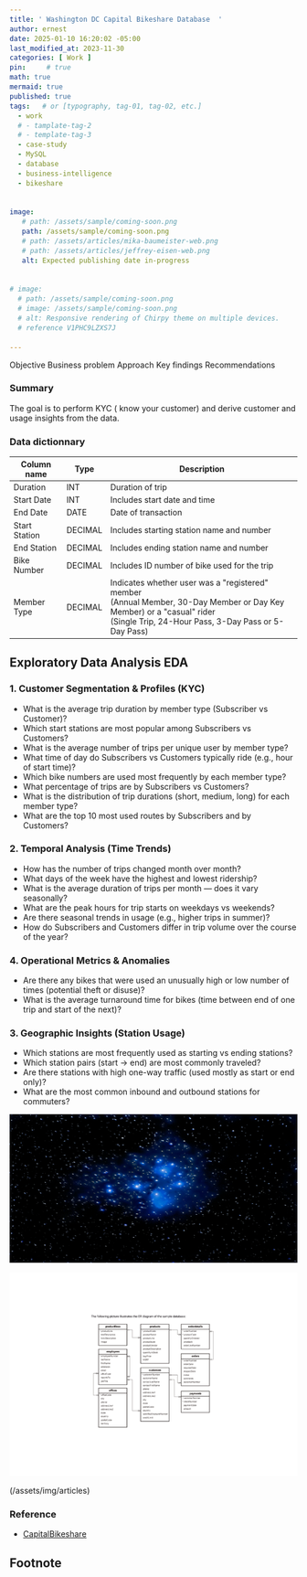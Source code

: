 ```yaml
---
title: ' Washington DC Capital Bikeshare Database  '
author: ernest
date: 2025-01-10 16:20:02 -05:00
last_modified_at: 2023-11-30
categories: [ Work ]
pin:     # true
math: true
mermaid: true
published: true
tags:   # or [typography, tag-01, tag-02, etc.]
  - work
  # - tamplate-tag-2
  # - template-tag-3
  - case-study
  - MySQL
  - database
  - business-intelligence
  - bikeshare


image: 
   # path: /assets/sample/coming-soon.png
   path: /assets/sample/coming-soon.png
   # path: /assets/articles/mika-baumeister-web.png
   # path: /assets/articles/jeffrey-eisen-web.png
   alt: Expected publishing date in-progress


# image: 
  # path: /assets/sample/coming-soon.png
  # image: /assets/sample/coming-soon.png
  # alt: Responsive rendering of Chirpy theme on multiple devices.
  # reference V1PHC9LZXS7J
  
---
```




Objective
Business problem
Approach
Key findings
Recommendations






### Summary


The goal is to perform KYC ( know your customer) and derive customer and usage insights from the data.




### Data dictionnary


| Column name    | Type     | Description     |
|--------------|----------|----------------------|
| Duration        | INT      | Duration of trip    |
| Start Date      | INT      | Includes start date and time    |
| End Date        | DATE     | Date of transaction    |
| Start Station   | DECIMAL  | Includes starting station name and number     |
| End Station     | DECIMAL  | Includes ending station name and number    |
| Bike Number     | DECIMAL  | Includes ID number of bike used for the trip    |
| Member Type     | DECIMAL  | Indicates whether user was a "registered" member <br> (Annual Member, 30-Day Member or Day Key Member) or a "casual" rider <br> (Single Trip, 24-Hour Pass, 3-Day Pass or 5-Day Pass)    |





## Exploratory Data Analysis EDA


### 1. Customer Segmentation & Profiles (KYC)

- What is the average trip duration by member type (Subscriber vs Customer)?
- Which start stations are most popular among Subscribers vs Customers?
- What is the average number of trips per unique user by member type?
- What time of day do Subscribers vs Customers typically ride (e.g., hour of start time)?
- Which bike numbers are used most frequently by each member type?
- What percentage of trips are by Subscribers vs Customers?
- What is the distribution of trip durations (short, medium, long) for each member type?
- What are the top 10 most used routes by Subscribers and by Customers?



### 2. Temporal Analysis (Time Trends)
- How has the number of trips changed month over month?
- What days of the week have the highest and lowest ridership?
- What is the average duration of trips per month — does it vary seasonally?
- What are the peak hours for trip starts on weekdays vs weekends?
- Are there seasonal trends in usage (e.g., higher trips in summer)?
- How do Subscribers and Customers differ in trip volume over the course of the year?


### 4. Operational Metrics & Anomalies
- Are there any bikes that were used an unusually high or low number of times (potential theft or disuse)?
- What is the average turnaround time for bikes (time between end of one trip and start of the next)?


### 3. Geographic Insights (Station Usage)
- Which stations are most frequently used as starting vs ending stations?
- Which station pairs (start → end) are most commonly traveled?
- Are there stations with high one-way traffic (used mostly as start or end only)?
- What are the most common inbound and outbound stations for commuters?







![example {caption=Caption - changeme.}]( /assets/img/articles/cover-shlomo-shalev-web.png )


![example {caption=Caption - changeme.}]( /assets/articles/diagram-classicmodels.png )

(/assets/img/articles)


### Reference 

- [ CapitalBikeshare ]( https://capitalbikeshare.com/system-data )

 


## Footnote

[^1]: The footnote source










<!-- 




```sql

print("Hello, world!")
for i in range(10):
    print(i)

```



> All content provided is for informational purposes only and shown case studies examples for open source data resources. The articles, notes and case study on this website are my own the way on seen opportunities and problem-solving but don’t necessarily represent the positions, strategies, or opinions of my past or current employer or its subsidiaries. I make no representations as to the accuracy or completeness of any information found here or by following any links. I will not be liable for any errors or omissions in this information nor for the availability of this information. I will not be liable for any losses, injuries, or damages from the display or use of this information.
{: .prompt-info }

> All statements are my own, and do not necessarily reflect the opinion(s) of the past or current employer, or previous or current educational institution. The information contained in this report/article/note is meant for the purposes of information only and is not intended to be investment, legal, tax or other advice, nor is it intended to be relied upon in making an investment or other decision. This information provided with my own understanding which the authors and publishers are not providing advice on legal, economic, investment or other professional issues and services. 
{: .prompt-info }


## Explain the why I worked in this problem.


1. Introduction
  Business task
  Probleme statement

2. Data sources
  In this section, you will describe all the datasets you are using. Use the following format:
    Describe where the datasets were downloaded from.
    Link the sites for the datasets if possible.
    Indicate if the data is from a public or a private license and if it is trusted.
    Describe the datasets, the columns, and what each dataset summarizes if there are more than one.

3. Documentation of cleaning and manipulation

4. Summary of data analysis
5. Key visualization and findings
  Make sure to list the key findings from the analysis that we did in the step earlier, list them out in layman's terms, and remember that the people you are presenting to will not be data analysts so make it as plain as day.
6. Recommendations
  Here, you will provide high-level recommendations from the key findings, make sure they align with the goal and business task you were given, and also answer the problem statement of the project.

STATISTICAL Problem
PLAN
  What specific statistical operations does this problem call for?
SOLVE
  Make the graphs and carry out the calculation needed for this problem
CONCLUDE
  Give the practical conclusion in the setting of the real-world problem


CONFIDENCE intervals
STATE

PLAN

SOLVE

CONCLUDE



TEST OF SIGNIFICANCE
STATE
  What is the practical question that requires a statistical test?

PLAN
  Identify the parameter, state null and alternative hypotheses, and choose the type of test that fits the situation.

SOLVE
  Carry out the test in three phases:
      1. Check the conditions for the test you plan to use
      2. Calculate the test statistic
      3. Find the p-value

CONCLUDE
  Return to the practical question to describe the results in this settings




<!-- 

> DISCLAIMER
- The information contained in this report/article/note is meant for the purposes of information only and is not intended to be investment, legal, tax or other advice, nor is it intended to be relied upon in making an investment or other decision. This report is provided with the understanding that the authors and publishers are not providing advice on legal, economic, investment or other professional issues and services. 
- I am not responsible for the content of websites and information resources that may be referenced in the report. The access provided to these sites or the provision of such information resources does not constitute an endorsement by myself. of the information contained therein. However, unless expressly stated otherwise, the opinions, recommendations, findings, interpretations and conclusions expressed in this report represent the views of myself. 
- The inclusion of company examples does not in any way constitute an endorsement of these organisations by myself or the signatories to the Principles for Responsible Investment. While I have endeavoured to ensure that the information contained in this report has been obtained from reliable and up-to-date sources, the changing nature of statistics, laws, rules and regulations may result in delays, omissions or inaccuracies in information contained in this report. I am not responsible for any errors or omissions, or for any decision made or action taken based on information contained in this report, or for any loss or damage arising from or caused by such decision or action. All information in this report is provided “as-is”, with no guarantee of completeness, accuracy, timeliness or of the results obtained from the use of this information, and without warranty of any kind, expressed or implied.
{: .prompt-info }


   -->



